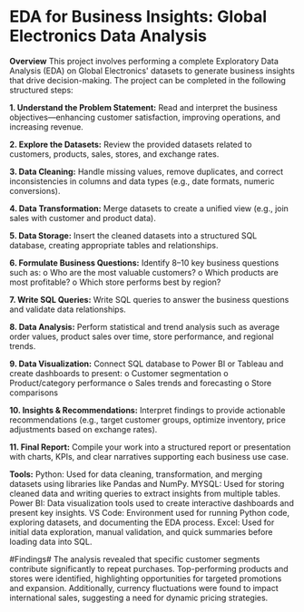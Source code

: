 # EDA for Business Insights: Global Electronics Data Analysis

**Overview**
This project involves performing a complete Exploratory Data Analysis (EDA) on Global Electronics' datasets to generate business insights that drive decision-making. The project can be completed in the following structured steps:

**1. Understand the Problem Statement:** Read and interpret the business objectives—enhancing customer satisfaction, improving operations, and increasing revenue.

**2. Explore the Datasets:** Review the provided datasets related to customers, products, sales, stores, and exchange rates.

**3. Data Cleaning:** Handle missing values, remove duplicates, and correct inconsistencies in columns and data types (e.g., date formats, numeric conversions).

**4. Data Transformation:** Merge datasets to create a unified view (e.g., join sales with customer and product data).

**5. Data Storage:** Insert the cleaned datasets into a structured SQL database, creating appropriate tables and relationships.

**6. Formulate Business Questions:** Identify 8–10 key business questions such as:
o	Who are the most valuable customers?
o	Which products are most profitable?
o	Which store performs best by region?

**7. Write SQL Queries:** Write SQL queries to answer the business questions and validate data relationships.

**8. Data Analysis:** Perform statistical and trend analysis such as average order values, product sales over time, store performance, and regional trends.

**9. Data Visualization:** Connect SQL database to Power BI or Tableau and create dashboards to present:
o	Customer segmentation
o	Product/category performance
o	Sales trends and forecasting
o	Store comparisons

**10. Insights & Recommendations:** Interpret findings to provide actionable recommendations (e.g., target customer groups, optimize inventory, price adjustments based on exchange rates).

**11. Final Report:** Compile your work into a structured report or presentation with charts, KPIs, and clear narratives supporting each business use case.

**Tools:**
Python: Used for data cleaning, transformation, and merging datasets using libraries like Pandas and NumPy.
MYSQL:  Used for storing cleaned data and writing queries to extract insights from multiple tables.
Power BI: Data visualization tools used to create interactive dashboards and present key insights.
VS Code: Environment used for running Python code, exploring datasets, and documenting the EDA process.
Excel: Used for initial data exploration, manual validation, and quick summaries before loading data into SQL.

#Findings#
The analysis revealed that specific customer segments contribute significantly to repeat purchases. Top-performing products and stores were identified, highlighting opportunities for targeted promotions and expansion. Additionally, currency fluctuations were found to impact international sales, suggesting a need for dynamic pricing strategies.
